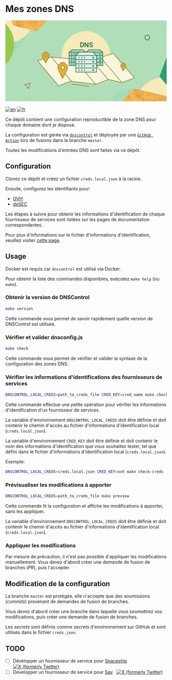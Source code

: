 # Mes zones DNS
![Banner](../../imgs/dns-1200x600.jpg)

[![en](https://img.shields.io/badge/lang-en-red.svg)](../../../README.md)
[![fr](https://img.shields.io/badge/lang-fr-blue.svg)](./README.md)


Ce dépôt contient une configuration reproductible de la zone DNS pour chaque domaine dont je dispose.

La configuration est gérée via [`dnscontrol`](https://github.com/StackExchange/dnscontrol) et déployée par une [`GitHub Action`](https://github.com/wblondel/dnscontrol-action) lors de fusions dans la branche `master`.

Toutes les modifications d'entrées DNS sont faites via ce dépôt.

## Configuration

Clonez ce dépôt et créez un fichier `creds.local.json` à la racine.

Ensuite, configurez les identifiants pour:
- [OVH](https://docs.dnscontrol.org/service-providers/providers/ovh)
- [deSEC](https://docs.dnscontrol.org/service-providers/providers/desec)

Les étapes à suivre pour obtenir les informations d'identification de chaque fournisseur de services sont listées sur les pages de documentation correspondantes.

Pour plus d'informations sur le fichier d'informations d'identification, veuillez visiter [cette page](https://docs.dnscontrol.org/commands/creds-json).

## Usage

Docker est requis car `dnscontrol` est utilisé via Docker.

Pour obtenir la liste des commandes disponibles, exécutez `make help` (ou `make`).

### Obtenir la version de DNSControl
```sh
make version
```

Cette commande vous permet de savoir rapidement quelle version de DNSControl est utilisée.

### Vérifier et valider dnsconfig.js
```sh
make check
```

Cette commande vous permet de vérifier et valider la syntaxe de la configuration des zones DNS.

### Vérifier les informations d'identifications des fournisseurs de services
```sh
DNSCONTROL_LOCAL_CREDS=path_to_creds_file CRED_KEY=cred_name make check-creds
```

Cette commande effectue une petite opération pour vérifier les informations d'identification d'un fournisseur de services.

La variable d'environnement `DNSCONTROL_LOCAL_CREDS` doit être définie et doit contenir le chemin d'accès au fichier d'informations d'identification local (`creds.local.json`).

La variable d'environnement `CRED_KEY` doit être définie et doit contenir le nom des informations d'identification que vous souhaitez tester, tel que défini dans le fichier d'informations d'identification local (`creds.local.json`).

Exemple:
```sh
DNSCONTROL_LOCAL_CREDS=creds.local.json CRED_KEY=ovh make check-creds
```

### Prévisualiser les modifications à apporter
```sh
DNSCONTROL_LOCAL_CREDS=path_to_creds_file make preview
```

Cette commande lit la configuration et affiche les modifications à apporter, sans les appliquer.

La variable d'environnement `DNSCONTROL_LOCAL_CREDS` doit être définie et doit contenir le chemin d'accès au fichier d'informations d'identification local (`creds.local.json`).

### Appliquer les modifications
Par mesure de précaution, il n'est pas possible d'appliquer les modifications manuellement. Vous devez d'abord créer une demande de fusion de branches (*PR*), puis l'accepter.

## Modification de la configuration

La branche `master` est protégée, elle n'accepte que des soumissions (*commits*) provenant de demandes de fusion de branches.

Vous devez d'abord créer une branche dans laquelle vous soumettrez vos modifications, puis créer une demande de fusion de branches.

Les *secrets* sont définis comme *secrets* d'environnement sur GitHub et sont utilisés dans le fichier `creds.json`.

## TODO
- [ ] Développer un fournisseur de service pour [Spaceship](https://www.spaceship.com) &nbsp; [![X (formerly Twitter)](https://img.shields.io/twitter/follow/spaceship?label=%40spaceship&link=https%3A%2F%2Ftwitter.com%2Fspaceship)](https://twitter.com/spaceship) 
- [ ] Développer un fournisseur de service pour [Sav](https://www.sav.com) &nbsp; [![X (formerly Twitter)](https://img.shields.io/twitter/follow/usesav?label=%40usesav&link=https%3A%2F%2Ftwitter.com%2Fusesav)](https://twitter.com/usesav)